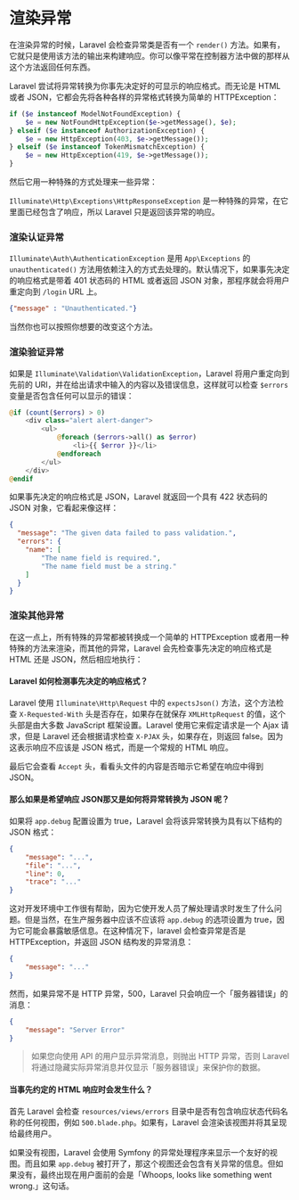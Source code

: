 # 渲染异常

在渲染异常的时候，Laravel 会检查异常类是否有一个 `render()` 方法。如果有，它就只是使用该方法的输出来构建响应。你可以像平常在控制器方法中做的那样从这个方法返回任何东西。

Laravel 尝试将异常转换为你事先决定好的可显示的响应格式。而无论是 HTML 或者 JSON，它都会先将各种各样的异常格式转换为简单的 HTTPException：

```php
if ($e instanceof ModelNotFoundException) {
    $e = new NotFoundHttpException($e->getMessage(), $e);
} elseif ($e instanceof AuthorizationException) {
    $e = new HttpException(403, $e->getMessage());
} elseif ($e instanceof TokenMismatchException) {
    $e = new HttpException(419, $e->getMessage());
}
```

然后它用一种特殊的方式处理来一些异常：

`Illuminate\Http\Exceptions\HttpResponseException` 是一种特殊的异常，在它里面已经包含了响应，所以 Laravel 只是返回该异常的响应。

### 渲染认证异常

 `Illuminate\Auth\AuthenticationException` 是用 `App\Exceptions` 的 `unauthenticated()` 方法用依赖注入的方式去处理的。默认情况下，如果事先决定的响应格式是带着 401 状态码的 HTML 或者返回 JSON 对象，那程序就会将用户重定向到 `/login` URL 上。

```json
{"message" : "Unauthenticated."}
```

当然你也可以按照你想要的改变这个方法。

### 渲染验证异常

如果是 `Illuminate\Validation\ValidationException`，Laravel 将用户重定向到先前的 URI，并在给出请求中输入的内容以及错误信息，这样就可以检查 `$errors` 变量是否包含任何可以显示的错误：

```php
@if (count($errors) > 0)
    <div class="alert alert-danger">
        <ul>
            @foreach ($errors->all() as $error)
                <li>{{ $error }}</li>
            @endforeach
        </ul>
    </div>
@endif
```

如果事先决定的响应格式是 JSON，Laravel 就返回一个具有 422 状态码的 JSON 对象，它看起来像这样：

```json
{
  "message": "The given data failed to pass validation.",
  "errors": {
    "name": [
        "The name field is required.",
        "The name field must be a string."
    ]
  }
}
```

### 渲染其他异常

在这一点上，所有特殊的异常都被转换成一个简单的 HTTPException 或者用一种特殊的方法来渲染，而其他的异常，Laravel 会先检查事先决定的响应格式是 HTML 还是 JSON，然后相应地执行：

#### Laravel 如何检测事先决定的响应格式？

Laravel 使用 `Illuminate\Http\Request` 中的 `expectsJson()` 方法，这个方法检查 `X-Requested-With` 头是否存在，如果存在就保存  `XMLHttpRequest`  的值，这个头部是由大多数 JavaScript 框架设置。Laravel 使用它来假定请求是一个 Ajax 请求，但是 Laravel 还会根据请求检查 `X-PJAX` 头，如果存在，则返回 false。因为这表示响应不应该是 JSON 格式，而是一个常规的 HTML 响应。

最后它会查看 `Accept` 头，看看头文件的内容是否暗示它希望在响应中得到 JSON。

#### 那么如果是希望响应 JSON那又是如何将异常转换为 JSON 呢？

如果将 `app.debug` 配置设置为 true，Laravel 会将该异常转换为具有以下结构的 JSON 格式：

```json
{
    "message": "...",
    "file": "...",
    "line": 0,
    "trace": "..."
}
```

这对开发环境中工作很有帮助，因为它使开发人员了解处理请求时发生了什么问题。但是当然，在生产服务器中应该不应该将 `app.debug` 的选项设置为 true，因为它可能会暴露敏感信息。在这种情况下，laravel 会检查异常是否是 HTTPException，并返回 JSON 结构发的异常消息：

```json
{
    "message": "..."
}
```

然而，如果异常不是 HTTP 异常，500，Laravel 只会响应一个「服务器错误」的消息：

```json
{
    "message": "Server Error"
}
```

> 如果您向使用 API 的用户显示异常消息，则抛出 HTTP 异常，否则 Laravel 将通过隐藏实际异常消息并仅显示「服务器错误」来保护你的数据。



#### 当事先约定的 HTML 响应时会发生什么？

首先 Laravel 会检查 `resources/views/errors` 目录中是否有包含响应状态代码名称的任何视图，例如 `500.blade.php`。如果有，Laravel 会渲染该视图并将其呈现给最终用户。

如果没有视图，Laravel 会使用 Symfony 的异常处理程序来显示一个友好的视图。而且如果 `app.debug` 被打开了，那这个视图还会包含有关异常的信息。但如果没有，最终出现在用户面前的会是「Whoops, looks like something went wrong.」这句话。